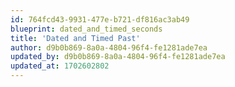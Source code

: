 ```yaml
---
id: 764fcd43-9931-477e-b721-df816ac3ab49
blueprint: dated_and_timed_seconds
title: 'Dated and Timed Past'
author: d9b0b869-8a0a-4804-96f4-fe1281ade7ea
updated_by: d9b0b869-8a0a-4804-96f4-fe1281ade7ea
updated_at: 1702602802
---
```

